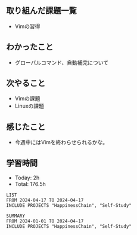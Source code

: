 ## 取り組んだ課題一覧
- Vimの習得
## わかったこと
- グローバルコマンド、自動補完について
## 次やること
- Vimの課題
- Linuxの課題
## 感じたこと
- 今週中にはVimを終わらせられるかな。
## 学習時間
- Today: 2h
- Total: 176.5h

```toggl
LIST
FROM 2024-04-17 TO 2024-04-17
INCLUDE PROJECTS "HappinessChain", "Self-Study"
```
```toggl
SUMMARY
FROM 2024-01-01 TO 2024-04-17
INCLUDE PROJECTS "HappinessChain", "Self-Study"
```
